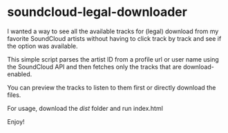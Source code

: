 # soundcloud-legal-downloader

I wanted a way to see all the available tracks for (legal) download from my favorite SoundCloud artists without having to click track by track and see if the option was available.

This simple script parses the artist ID from a profile url or user name using the SoundCloud API and then fetches only the tracks that are download-enabled.

You can preview the tracks to listen to them first or directly download the files.

For usage, download the *dist* folder and run index.html

Enjoy!
